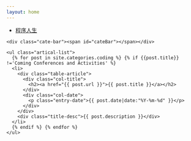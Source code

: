 ```yaml
---
layout: home
---
```


<div class="index-content coding">
  <div class="section">
    <ul class="artical-cate">
      <li class="on"><a href="/coding"><span>程序人生</span></a></li>
      <!-- <li style="text-align:center"><a href="/life"><span>生活随笔</span></a></li> -->
    </ul>

    <div class="cate-bar"><span id="cateBar"></span></div>

    <ul class="artical-list">
      {% for post in site.categories.coding %} {% if {{post.title}} !='Coming Conferences and Activities' %}
      <li>
        <div class="table-article">
          <div class="col-title">
            <h2><a href="{{ post.url }}">{{ post.title }}</a></h2>
          </div>
          <div class="col-date">
            <p class="entry-date">{{ post.date|date:"%Y-%m-%d" }}</p>
          </div>
        </div>
        <div class="title-desc">{{ post.description }}</div>
      </li>
      {% endif %} {% endfor %}
    </ul>


  </div>
  <div class="aside">
  </div>
</div>
